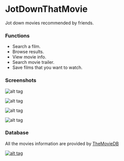 # JotDownThatMovie

Jot down movies recommended by friends.

### Functions

 - Search a film.
 - Browse results.
 - View movie info.
 - Search movie trailer.
 - Save films that you want to watch.

### Screenshots

![alt tag](http://i.imgur.com/tjFedHE.png)

![alt tag](http://i.imgur.com/6vbmLoy.png)

![alt tag](http://i.imgur.com/Sq2cGZJ.png)

![alt tag](http://i.imgur.com/uGYQ0RL.png)

### Database

All the movies information are provided by [TheMovieDB](https://www.themoviedb.org/)

[![alt tag](https://www.themoviedb.org/assets/static_cache/41bdcf10bbf6f84c0fc73f27b2180b95/images/v4/logos/91x81.png)](https://www.themoviedb.org/)
